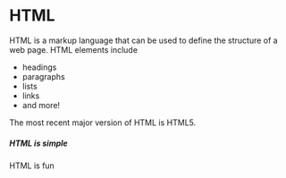 <h1>HTML</h1>

<p>HTML is a markup language that can be used to define the structure of a web page. HTML elements include</p>

<ul>

<li>headings</li>

<li>paragraphs</li>

<li>lists</li>

<li>links</li>

<li>and more!</li>

</ul>

<p>The most recent major version of HTML is HTML5.</p>

<h5>HTML is simple</h5>

HTML is fun
